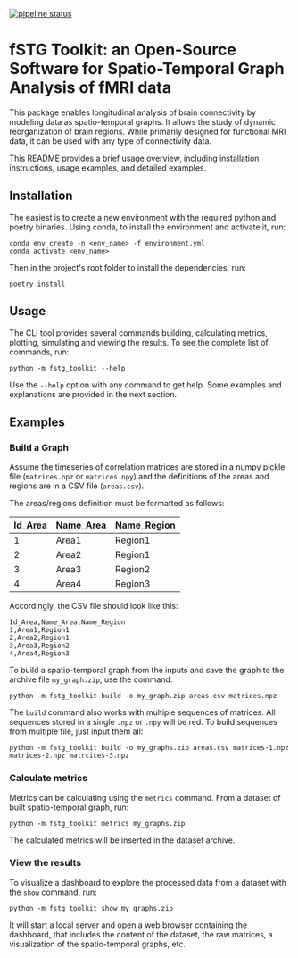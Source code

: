[![pipeline status](https://git.unistra.fr/jpontabry/mos-t_fmri/badges/main/pipeline.svg)](https://git.unistra.fr/jpontabry/mos-t_fmri/-/commits/main)

# fSTG Toolkit: an Open-Source Software for Spatio-Temporal Graph Analysis of fMRI data

This package enables longitudinal analysis of brain connectivity by modeling data as spatio-temporal graphs. It allows the study of dynamic reorganization of brain regions. While primarily designed for functional MRI data, it can be used with any type of connectivity data.

This README provides a brief usage overview, including installation instructions, usage examples, and detailed examples.

## Installation

The easiest is to create a new environment with the required python and poetry binaries. Using conda, to install the environment and activate it, run:

```shell
conda env create -n <env_name> -f environment.yml
conda activate <env_name>
```

Then in the project's root folder to install the dependencies, run:
```shell
poetry install
```

## Usage

The CLI tool provides several commands building, calculating metrics, plotting, simulating and viewing the results. To see the complete list of commands, run:
```shell
python -m fstg_toolkit --help
```

Use the `--help` option with any command to get help. Some examples and explanations are provided in the next section.

## Examples

### Build a Graph

Assume the timeseries of correlation matrices are stored in a numpy pickle file (`matrices.npz` or `matrices.npy`) and the definitions of the areas and regions are in a CSV file (`areas.csv`).

The areas/regions definition must be formatted as follows:

| Id_Area | Name_Area | Name_Region |
|---------|-----------|-------------|
| 1       | Area1     | Region1     |
| 2       | Area2     | Region1     |
| 3       | Area3     | Region2     |
| 4       | Area4     | Region3     |

Accordingly, the CSV file should look like this:

```csv
Id_Area,Name_Area,Name_Region
1,Area1,Region1
2,Area2,Region1
3,Area3,Region2
4,Area4,Region3
```

To build a spatio-temporal graph from the inputs and save the graph to the archive file `my_graph.zip`, use the command:

```shell
python -m fstg_toolkit build -o my_graph.zip areas.csv matrices.npz
```

The `build` command also works with multiple sequences of matrices. All sequences stored in a single `.npz` or `.npy` will be red. To build sequences from multiple file, just input them all:
```shell
python -m fstg_toolkit build -o my_graphs.zip areas.csv matrices-1.npz matrices-2.npz matrcices-3.npz
```

### Calculate metrics

Metrics can be calculating using the `metrics` command. From a dataset of built spatio-temporal graph, run:
```shell
python -m fstg_toolkit metrics my_graphs.zip
```

The calculated metrics will be inserted in the dataset archive.

### View the results

To visualize a dashboard to explore the processed data from a dataset with the `show` command, run:
```shell
python -m fstg_toolkit show my_graphs.zip
```

It will start a local server and open a web browser containing the dashboard, that includes the content of the dataset, the raw matrices, a visualization of the spatio-temporal graphs, etc.

[//]: # (### Plot a Graph)

[//]: # ()
[//]: # (To plot a graph stored in the file `my_graph.zip` to a dynamic plot, use the command:)

[//]: # ()
[//]: # (```sh)

[//]: # (python -m fstg_toolkit plot my_graph.zip dynamic)

[//]: # (```)

[//]: # ()
[//]: # (Other available plot types include `spatial`, `command`, and `multipartite` &#40;avoid this last one for large graphs due to memory issues&#41;.)

[//]: # ()
[//]: # (Below is an examples of spatial plot.)

[//]: # (![Example of spatial plot]&#40;doc/plot_spatial_example.png "Example of spatial plot"&#41;)

[//]: # ()
[//]: # (Below is an example of temporal plot.)

[//]: # (![Example of temporal plot]&#40;doc/plot_temporal_example.png "Example of temporal plot"&#41;)

[//]: # ()
[//]: # (### Simulate a Pattern)

[//]: # ()
[//]: # (To simulate a pattern, provide the description of networks across time, spatial, and temporal edges. The string syntax for a single network is `area_range,region,internal_strength`, where the area range is defined either by a single area ID or by a range between two IDs separated by a colon. Descriptions of multiple networks at a given time are concatenated with spaces. A `/` symbol separates networks of two different time instants. The whole description must be surrounded by quotes.)

[//]: # ()
[//]: # (The syntax for a single spatial edge is `network1_id,network2_id,correlation`. Multiple descriptions are concatenated between quotes and separated by spaces.)

[//]: # ()
[//]: # (The syntax for a single temporal edge is `network_id_range,network_id_range`, where the range can be either a single network ID or multiple IDs separated by a `-` character. The kind of edges is automatically inferred. For instance, `id,id` means an equal edge, `id-id,id` means a merge, and `id,id-id` means a split. Multiple descriptions are concatenated between quotes and separated by spaces.)

[//]: # ()
[//]: # (Example command:)

[//]: # ()
[//]: # (```sh)

[//]: # (python -m fstg_toolkit simulate -o pattern.zip pattern "1:3,1,0.8 4:5,2,-0.8 / 1:2,1,0.7 3,1,1 4:5,2,-0.8" "1,2,0.6 3,5,0.5" "1,3-4 2,5")

[//]: # (```)

[//]: # ()
[//]: # (This creates the pattern depicted in the following multipartite plot:)

[//]: # ()
[//]: # (![Example of a generated pattern]&#40;doc/simulation_pattern_example.png "Example of a generated pattern"&#41;)

[//]: # ()
[//]: # (### Simulate a Sequence)

[//]: # ()
[//]: # (A graph can be simulated from a sequence of pre-generated patterns. The sequence description consists of space-separated elements, which can be either a pattern &#40;`p<n>`, where `n` is the order of the pattern passed to the command&#41; or a number &#40;`d`&#41; to create `d` steady states.)

[//]: # ()
[//]: # (Example command:)

[//]: # ()
[//]: # (```sh)

[//]: # (python -m fstg_toolkit simulate -o sequence.zip sequence pattern1.zip pattern2.zip pattern3.zip "p2 10 p3 5 p1")

[//]: # (```)

[//]: # ()
[//]: # (### Simulate Correlations)

[//]: # ()
[//]: # (To simulate a timeseries of correlation matrices from a spatio-temporal graph stored in `my_graph.zip` with a correlation threshold of 0.5, use the command:)

[//]: # ()
[//]: # (```sh)

[//]: # (python -m fstg_toolkit simulate -o correlations.npz correlations my_graph.zip -t 0.5)

[//]: # (```)

[//]: # ()
[//]: # (The output timeseries matrices will be saved in a numpy-compatible format. Use the `-o` option to set the output path.)

[//]: # (## License)
[//]: # ()
[//]: # (TODO)